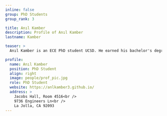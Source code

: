 ```yaml
---
inline: false
group: PhD Students
group_rank: 3

title: Anıl Kamber
description: Profile of Anıl Kamber
lastname: Kamber

teaser: >
  Anıl Kamber is an ECE PhD student UCSD. He earned his bachelor's degree in Electrical and Electronics Engineering from Bogazici University, Istanbul, Turkey. His research interests lie at the intersection of optimization theory, compressed sensing and theoretical neuroscience.

profile:
  name: Anıl Kamber
  position: PhD Student
  align: right
  image: people/prof_pic.jpg
  role: PhD Student
  website: https://anlkamber3.github.io/
  address: >
    Jacobs Hall, Room 4516<br />
    9736 Engineers Ln<br />
    La Jolla, CA 92093
---
```

